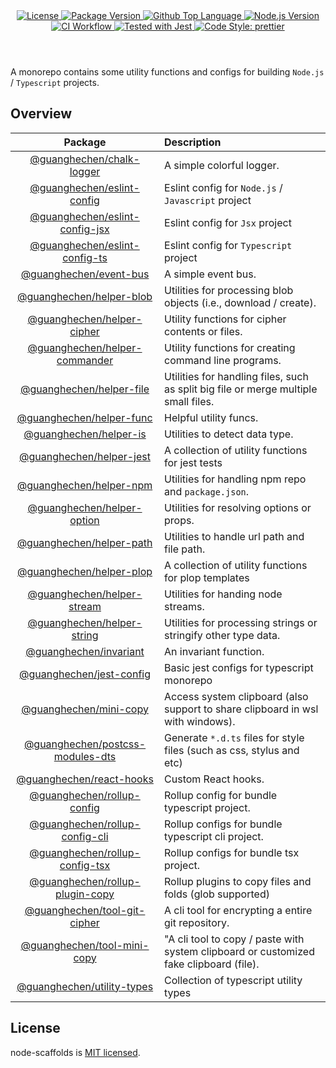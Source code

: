 <header>
  <div align="center">
    <a href="#license">
      <img
        alt="License"
        src="https://img.shields.io/github/license/guanghechen/node-scaffolds"
      />
    </a>
    <a href="https://github.com/guanghechen/node-scaffolds/tags">
      <img
        alt="Package Version"
        src="https://img.shields.io/github/v/tag/guanghechen/node-scaffolds?include_prereleases&sort=semver"
      />
    </a>
    <a href="https://github.com/guanghechen/node-scaffolds/search?l=typescript">
      <img
        alt="Github Top Language"
        src="https://img.shields.io/github/languages/top/guanghechen/node-scaffolds"
      />
    </a>
    <a href="https://github.com/nodejs/node">
      <img
        alt="Node.js Version"
        src="https://img.shields.io/node/v/@guanghechen/rollup-config-tsx"
      />
    </a>
    <a href="https://github.com/guanghechen/node-scaffolds/actions/workflows/ci.yml">
      <img
        alt="CI Workflow"
        src="https://github.com/guanghechen/node-scaffolds/actions/workflows/ci.yml/badge.svg"
      />
    </a>
    <a href="https://github.com/facebook/jest">
      <img
        alt="Tested with Jest"
        src="https://img.shields.io/badge/tested_with-jest-9c465e.svg"
      />
    </a>
    <a href="https://github.com/prettier/prettier">
      <img
        alt="Code Style: prettier"
        src="https://img.shields.io/badge/code_style-prettier-ff69b4.svg?style=flat-square"
      />
    </a>
  </div>
</header>


A monorepo contains some utility functions and configs for building `Node.js` /
`Typescript` projects.

## Overview

Package                               | Description
:------------------------------------:|:--------------------------
[@guanghechen/chalk-logger][]         | A simple colorful logger.
[@guanghechen/eslint-config][]        | Eslint config for `Node.js` / `Javascript` project
[@guanghechen/eslint-config-jsx][]    | Eslint config for `Jsx` project
[@guanghechen/eslint-config-ts][]     | Eslint config for `Typescript` project
[@guanghechen/event-bus]              | A simple event bus.
[@guanghechen/helper-blob][]          | Utilities for processing blob objects (i.e., download / create).
[@guanghechen/helper-cipher][]        | Utility functions for cipher contents or files.
[@guanghechen/helper-commander][]     | Utility functions for creating command line programs.
[@guanghechen/helper-file]            | Utilities for handling files, such as split big file or merge multiple small files.
[@guanghechen/helper-func]            | Helpful utility funcs.
[@guanghechen/helper-is][]            | Utilities to detect data type.
[@guanghechen/helper-jest][]          | A collection of utility functions for jest tests
[@guanghechen/helper-npm][]           | Utilities for handling npm repo and `package.json`.
[@guanghechen/helper-option][]        | Utilities for resolving options or props.
[@guanghechen/helper-path][]          | Utilities to handle url path and file path.
[@guanghechen/helper-plop][]          | A collection of utility functions for plop templates
[@guanghechen/helper-stream][]        | Utilities for handing node streams.
[@guanghechen/helper-string][]        | Utilities for processing strings or stringify other type data.
[@guanghechen/invariant]              | An invariant function.
[@guanghechen/jest-config][]          | Basic jest configs for typescript monorepo
[@guanghechen/mini-copy][]            | Access system clipboard (also support to share clipboard in wsl with windows).
[@guanghechen/postcss-modules-dts][]  | Generate `*.d.ts` files for style files (such as css, stylus and etc)
[@guanghechen/react-hooks][]          | Custom React hooks.
[@guanghechen/rollup-config][]        | Rollup config for bundle typescript project.
[@guanghechen/rollup-config-cli][]    | Rollup configs for bundle typescript cli project.
[@guanghechen/rollup-config-tsx][]    | Rollup configs for bundle tsx project.
[@guanghechen/rollup-plugin-copy][]   | Rollup plugins to copy files and folds (glob supported)
[@guanghechen/tool-git-cipher][]      | A cli tool for encrypting a entire git repository.
[@guanghechen/tool-mini-copy][]       | "A cli tool to copy / paste with system clipboard or customized fake clipboard (file).
[@guanghechen/utility-types][]        | Collection of typescript utility types


## License

node-scaffolds is [MIT licensed](https://github.com/guanghechen/node-scaffolds/tree/release-2.x.x/LICENSE).


[homepage]: https://github.com/guanghechen/node-scaffolds/tree/release-2.x.x
[@guanghechen/chalk-logger]: ./packages/chalk-logger
[@guanghechen/eslint-config]: ./packages/eslint-config
[@guanghechen/eslint-config-jsx]: ./packages/eslint-config-jsx
[@guanghechen/eslint-config-ts]: ./packages/eslint-config-ts
[@guanghechen/event-bus]: ./packages/event-bus
[@guanghechen/helper-blob]: ./packages/helper-blob
[@guanghechen/helper-cipher]: ./packages/helper-cipher
[@guanghechen/helper-commander]: ./packages/helper-commander
[@guanghechen/helper-file]: ./packages/helper-file
[@guanghechen/helper-func]: ./packages/helper-func
[@guanghechen/helper-is]: ./packages/helper-is
[@guanghechen/helper-jest]: ./packages/helper-jest
[@guanghechen/helper-npm]: ./packages/helper-npm
[@guanghechen/helper-option]: ./packages/helper-option
[@guanghechen/helper-path]: ./packages/helper-path
[@guanghechen/helper-plop]: ./packages/helper-plop
[@guanghechen/helper-stream]: ./packages/helper-stream
[@guanghechen/helper-string]: ./packages/helper-string
[@guanghechen/invariant]: ./packages/invariant
[@guanghechen/jest-config]: ./packages/jest-config
[@guanghechen/mini-copy]: ./packages/mini-copy
[@guanghechen/postcss-modules-dts]: ./packages/postcss-modules-dts
[@guanghechen/react-hooks]: ./packages/react-hooks
[@guanghechen/rollup-config]: ./packages/rollup-config
[@guanghechen/rollup-config-cli]: ./packages/rollup-config-cli
[@guanghechen/rollup-config-tsx]: ./packages/rollup-config-tsx
[@guanghechen/rollup-plugin-copy]: ./packages/rollup-plugin-copy
[@guanghechen/tool-git-cipher]: ./packages/tool-git-cipher
[@guanghechen/tool-mini-copy]: ./packages/tool-mini-copy
[@guanghechen/utility-types]: ./packages/utility-types
